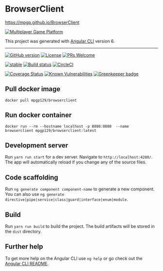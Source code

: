 # BrowserClient

https://mpgp.github.io/BrowserClient

[![Multiplayer Game Platform](https://sun9-4.userapi.com/c830309/v830309006/7e7bf/GO75bBP796g.jpg)](https://mpgp.github.io/BrowserClient)

This project was generated with [Angular CLI](https://github.com/angular/angular-cli) version 6.

---

[![GitHub version](https://badge.fury.io/gh/mpgp%2FBrowserClient.svg)](https://badge.fury.io/gh/mpgp%2FBrowserClient)
[![License](https://img.shields.io/badge/License-BSD%202--Clause-orange.svg)](LICENSE)
[![PRs Welcome](https://img.shields.io/badge/PRs-welcome-7fa706.svg?longCache=true)](.github/PULL_REQUEST_TEMPLATE.md)

[![stable](https://img.shields.io/badge/stability-stable-blue.svg?longCache=true)](https://github.com/Naereen/badges)
[![Build status](https://api.travis-ci.com/mpgp/BrowserClient.svg?branch=src)](https://api.travis-ci.com/mpgp/BrowserClient.svg?branch=src)
[![CircleCI](https://circleci.com/gh/mpgp/BrowserClient.svg?style=svg)](https://circleci.com/gh/mpgp/BrowserClient)

[![Coverage Status](https://coveralls.io/repos/github/mpgp/BrowserClient/badge.svg?branch=src)](https://coveralls.io/github/mpgp/BrowserClient?branch=src)
[![Known Vulnerabilities](https://snyk.io/test/github/mpgp/BrowserClient/badge.svg?targetFile=package.json)](https://snyk.io/test/github/mpgp/BrowserClient?targetFile=package.json) [![Greenkeeper badge](https://badges.greenkeeper.io/mpgp/BrowserClient.svg)](https://greenkeeper.io/)

## Pull docker image
`docker pull mpgp129/browserclient`

## Run docker container
`docker run --rm --hostname localhost -p 8080:8080  --name browserclient mpgp129/browserclient:latest`

## Development server

Run `yarn run start` for a dev server. Navigate to `http://localhost:4200/`. The app will automatically reload if you change any of the source files.

## Code scaffolding

Run `ng generate component component-name` to generate a new component. You can also use `ng generate directive|pipe|service|class|guard|interface|enum|module`.

## Build

Run `yarn run build` to build the project. The build artifacts will be stored in the `dist` directory.

## Further help

To get more help on the Angular CLI use `ng help` or go check out the [Angular CLI README](https://github.com/angular/angular-cli/blob/master/README.md).